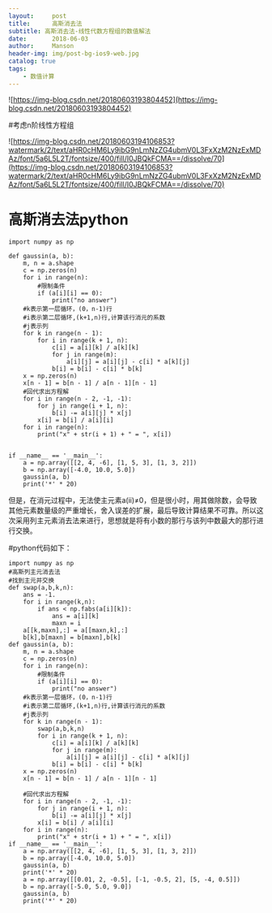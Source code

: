 ```yaml
---
layout:     post
title:      高斯消去法
subtitle: 高斯消去法-线性代数方程组的数值解法
date:       2018-06-03
author:     Manson
header-img: img/post-bg-ios9-web.jpg
catalog: true
tags:
    - 数值计算
---
```

![https://img-blog.csdn.net/20180603193804452](https://img-blog.csdn.net/20180603193804452)

#考虑n阶线性方程组

![https://img-blog.csdn.net/20180603194106853?watermark/2/text/aHR0cHM6Ly9ibG9nLmNzZG4ubmV0L3FxXzM2NzExMDAz/font/5a6L5L2T/fontsize/400/fill/I0JBQkFCMA==/dissolve/70](https://img-blog.csdn.net/20180603194106853?watermark/2/text/aHR0cHM6Ly9ibG9nLmNzZG4ubmV0L3FxXzM2NzExMDAz/font/5a6L5L2T/fontsize/400/fill/I0JBQkFCMA==/dissolve/70)
# 高斯消去法python

```
import numpy as np
 
def gaussin(a, b):
    m, n = a.shape
    c = np.zeros(n)
    for i in range(n):
        #限制条件
        if (a[i][i] == 0):
            print("no answer")
    #k表示第一层循环，(0，n-1)行
    #i表示第二层循环,(k+1,n)行,计算该行消元的系数
    #j表示列
    for k in range(n - 1):
        for i in range(k + 1, n):
            c[i] = a[i][k] / a[k][k]
            for j in range(m):
                a[i][j] = a[i][j] - c[i] * a[k][j]
            b[i] = b[i] - c[i] * b[k]
    x = np.zeros(n)
    x[n - 1] = b[n - 1] / a[n - 1][n - 1]
    #回代求出方程解
    for i in range(n - 2, -1, -1):
        for j in range(i + 1, n):
            b[i] -= a[i][j] * x[j]
        x[i] = b[i] / a[i][i]
    for i in range(n):
        print("x" + str(i + 1) + " = ", x[i])
 
 
if __name__ == '__main__':
    a = np.array([[2, 4, -6], [1, 5, 3], [1, 3, 2]])
    b = np.array([-4.0, 10.0, 5.0])
    gaussin(a, b)
    print('*' * 20)

```
但是，在消元过程中，无法使主元素a(ii)≠0，但是很小时，用其做除数，会导致其他元素数量级的严重增长，舍入误差的扩展，最后导致计算结果不可靠。所以这次采用列主元素消去法来进行，思想就是将有小数的那行与该列中数最大的那行进行交换。 

#python代码如下：

```
import numpy as np
#高斯列主元消去法
#找到主元并交换
def swap(a,b,k,n):
    ans = -1.
    for i in range(k,n):
        if ans < np.fabs(a[i][k]):
            ans = a[i][k]
            maxn = i
    a[[k,maxn],:] = a[[maxn,k],:]
    b[k],b[maxn] = b[maxn],b[k]
def gaussin(a, b):
    m, n = a.shape
    c = np.zeros(n)
    for i in range(n):
        #限制条件
        if (a[i][i] == 0):
            print("no answer")
    #k表示第一层循环，(0，n-1)行
    #i表示第二层循环,(k+1,n)行,计算该行消元的系数
    #j表示列
    for k in range(n - 1):
        swap(a,b,k,n)
        for i in range(k + 1, n):
            c[i] = a[i][k] / a[k][k]
            for j in range(m):
                a[i][j] = a[i][j] - c[i] * a[k][j]
            b[i] = b[i] - c[i] * b[k]
    x = np.zeros(n)
    x[n - 1] = b[n - 1] / a[n - 1][n - 1]
 
    #回代求出方程解
    for i in range(n - 2, -1, -1):
        for j in range(i + 1, n):
            b[i] -= a[i][j] * x[j]
        x[i] = b[i] / a[i][i]
    for i in range(n):
        print("x" + str(i + 1) + " = ", x[i])
if __name__ == '__main__':
    a = np.array([[2, 4, -6], [1, 5, 3], [1, 3, 2]])
    b = np.array([-4.0, 10.0, 5.0])
    gaussin(a, b)
    print('*' * 20)
    a = np.array([[0.01, 2, -0.5], [-1, -0.5, 2], [5, -4, 0.5]])
    b = np.array([-5.0, 5.0, 9.0])
    gaussin(a, b)
    print('*' * 20)

```
